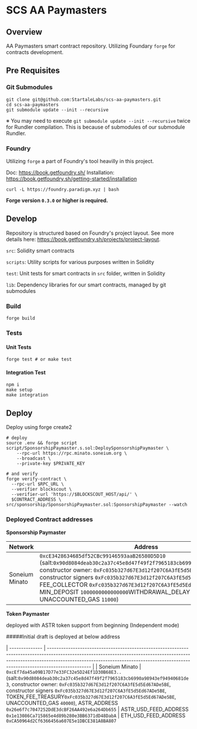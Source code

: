 # SCS AA Paymasters

## Overview

AA Paymasters smart contract repository.
Utilizing Foundary `forge` for contracts development.

## Pre Requisites

### Git Submodules

```
git clone git@github.com:StartaleLabs/scs-aa-paymasters.git
cd scs-aa-paymasters
git submodule update --init --recursive
```

※ You may need to execute `git submodule update --init --recursive` twice for Rundler compilation. This is because of submodules of our submodule Rundler.

### Foundry

Utilizing `forge` a part of Foundry's tool heavilly in this project.

Doc: https://book.getfoundry.sh/
Installation: https://book.getfoundry.sh/getting-started/installation

```
curl -L https://foundry.paradigm.xyz | bash
```

**Forge version `0.3.0` or higher is required.**

## Develop

Repository is structured based on Foundry's project layout.
See more details here: https://book.getfoundry.sh/projects/project-layout.

`src`: Solidity smart contracts

`scripts`: Utility scripts for various purposes written in Solidity

`test`: Unit tests for smart contracts in `src` folder, written in Solidity

`lib`: Dependency libraries for our smart contracts, managed by git submodules

### Build

```
forge build
```

### Tests

#### Unit Tests

```
forge test # or make test
```

#### Integration Test

```
npm i
make setup
make integration
```

## Deploy

Deploy using forge create2

```
# deploy
source .env && forge script script/SponsorshipPaymaster.s.sol:DeploySponsorshipPaymaster \
    --rpc-url https://rpc.minato.soneium.org \
    --broadcast \
    --private-key $PRIVATE_KEY

# and verify
forge verify-contract \
  --rpc-url $RPC_URL \
  --verifier blockscout \
  --verifier-url 'https://$BLOCKSCOUT_HOST/api/' \
  $CONTRACT_ADDRESS \
src/sponsorship/SponsorshipPaymaster.sol:SponsorshipPaymaster --watch
```

### Deployed Contract addresses

**Sponsorship Paymaster**

| Network        | Address                                                                                                                                                                                                                                                      |
| -------------- | ------------------------------------------------------------------------------------------------------------------------------------------------------------------------------------------------------------------------------------------------------------ |
| Soneium Minato | `0xcE3428634685df52CBc99146593aaB26580D5D10` (salt:`0x90d8084deab30c2a37c45e8d47f49f2f7965183cb6990a98943ef94940681de3`, constructor owner: `0xFc035b327d67E3d12f207C6A3fE5d5Ed67ADe5BE`, constructor signers `0xFc035b327d67E3d12f207C6A3fE5d5Ed67ADe5BE`, FEE_COLLECTOR `0xFc035b327d67E3d12f207C6A3fE5d5Ed67ADe5BE`, MIN_DEPOSIT `1000000000000000`WITHDRAWAL_DELAY `60`, UNACCOUNTED_GAS `11000`) |

**Token Paymaster**

deployed with ASTR token support from beginning (Independent mode)

#####Initial draft is deployed at below address

| -------------- | ------------------------------------------------------------------------------------------------------------------------------------------------------------------------------------------------------------------------------------------------------------ |
| Soneium Minato | `0xcEf7da45a09B17D77e33FC32e5D24Ef1D30B68E3..` (salt:`0x90d8084deab30c2a37c45e8d47f49f2f7965183cb6990a98943ef94940681de3`, constructor owner: `0xFc035b327d67E3d12f207C6A3fE5d5Ed67ADe5BE`, constructor signers `0xFc035b327d67E3d12f207C6A3fE5d5Ed67ADe5BE`, TOKEN_FEE_TREASURY`0xFc035b327d67E3d12f207C6A3fE5d5Ed67ADe5BE`, UNACCOUNTED_GAS `40000`), ASTR_ADDRESS `0x26e6f7c7047252DdE3dcBF26AA492e6a264Db655` | ASTR_USD_FEED_ADDRESS `0x1e13086Ca715865e4d89b280e3BB6371dD48DabA` | ETH_USD_FEED_ADDRESS `0xCA50964d2Cf6366456a607E5e1DBCE381A8BA807` 
